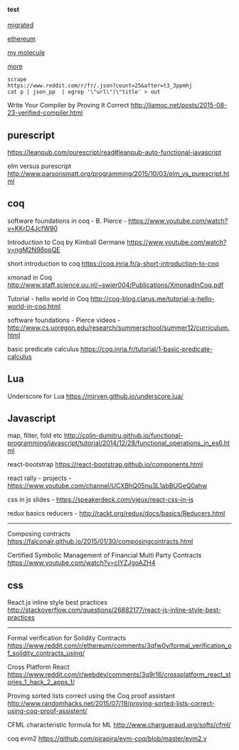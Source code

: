 
#### test

[migrated](migrated.md)

[ethereum](ethereum.md)

[my molecule](hhh.md)

[more](more.md)

```
scrape
https://www.reddit.com/r/fr/.json?count=25&after=t3_3ppmhj
cat p | json_pp  | egrep '\"url\"|\"title' > out
```


Write Your Compiler by Proving It Correct
http://liamoc.net/posts/2015-08-23-verified-compiler.html

## purescript

https://leanpub.com/purescript/read#leanpub-auto-functional-javascript

elm versus purescript http://www.parsonsmatt.org/programming/2015/10/03/elm_vs_purescript.html

## coq

software foundations in coq - B. Pierce - https://www.youtube.com/watch?v=KKrD4JcfW90

Introduction to Coq by Kimball Germane  https://www.youtube.com/watch?v=ngM2N98ppQE

short introduction to coq https://coq.inria.fr/a-short-introduction-to-coq

xmonad in Coq http://www.staff.science.uu.nl/~swier004/Publications/XmonadInCoq.pdf

Tutorial - hello world in Coq http://coq-blog.clarus.me/tutorial-a-hello-world-in-coq.html

software foundations - Pierce videos - 
http://www.cs.uoregon.edu/research/summerschool/summer12/curriculum.html

basic predicate calculus https://coq.inria.fr/tutorial/1-basic-predicate-calculus


## Lua

Underscore for Lua
https://mirven.github.io/underscore.lua/


## Javascript

map, filter, fold etc http://colin-dumitru.github.io/functional-programming/javascript/tutorial/2014/12/28/functional_operations_in_es6.html

react-bootstrap https://react-bootstrap.github.io/components.html

react rally - projects - https://www.youtube.com/channel/UCXBhQ05nu3L1abBUGeQ0ahw

css in js slides - https://speakerdeck.com/vjeux/react-css-in-js

redux basics reducers - http://rackt.org/redux/docs/basics/Reducers.html

---

Composing contracts https://falconair.github.io/2015/01/30/composingcontracts.html


Certified Symbolic Management of Financial Multi Party Contracts https://www.youtube.com/watch?v=cIYZJgoAZH4

## css 

React.js inline style best practices http://stackoverflow.com/questions/26882177/react-js-inline-style-best-practices

---

Formal verification for Solidity Contracts https://www.reddit.com/r/ethereum/comments/3qfw0y/formal_verification_of_solidity_contracts_using/

Cross Platform React https://www.reddit.com/r/webdev/comments/3q9r16/crossplatform_react_stories_1_hack_2_apps_1/

Proving sorted lists correct using the Coq proof assistant
http://www.randomhacks.net/2015/07/19/proving-sorted-lists-correct-using-coq-proof-assistent/

CFML characteristic formula for ML
http://www.chargueraud.org/softs/cfml/

coq evm2 https://github.com/pirapira/evm-coq/blob/master/evm2.v


